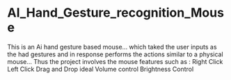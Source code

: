 # AI_Hand_Gesture_recognition_Mouse
This is an Ai hand gesture based mouse... which taked the user inputs as the had gestures and in response performs the actions similar to a physical mouse... Thus the project involves the mouse features such as : Right Click Left Click Drag and Drop ideal Volume control Brightness Control
